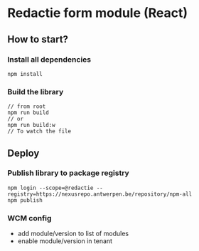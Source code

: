 # Redactie form module (React)

## How to start?

### Install all dependencies

```
npm install
```

### Build the library

```
// from root
npm run build
// or
npm run build:w
// To watch the file
```

## Deploy
### Publish library to package registry

```
npm login --scope=@redactie --registry=https://nexusrepo.antwerpen.be/repository/npm-all
npm publish
```

### WCM config

* add module/version to list of modules
* enable module/version in tenant
